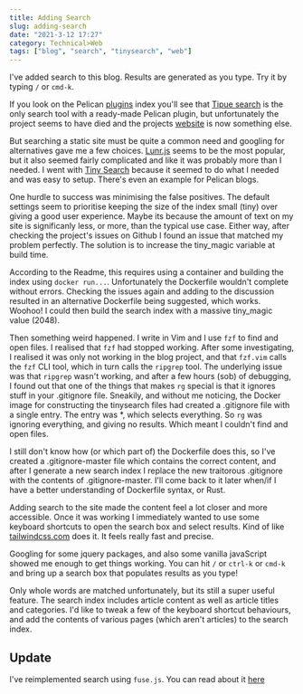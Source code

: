 ```yaml
---
title: Adding Search
slug: adding-search
date: "2021-3-12 17:27"
category: Technical>Web
tags: ["blog", "search", "tinysearch", "web"]
---
```


I've added search to this blog. Results are generated as you type. Try it by
typing `/` or `cmd-k`.

If you look on the Pelican [plugins](https://github.com/pelican-plugins) index
you'll see that [Tipue search](https://github.com/pelican-plugins/tipue-search)
is the only search tool with a ready-made Pelican plugin, but unfortunately the
project seems to have died and the projects [website](https://tipue.com/) is
now something else.

But searching a static site must be quite a common need and googling for
alternatives gave me a few choices. [Lunr.js](https://lunrjs.com/) seems to be
the most popular, but it also seemed fairly complicated and like it was
probably more than I needed. I went with [Tiny
Search](https://github.com/tinysearch/tinysearch) because it seemed to do what
I needed and was easy to setup. There's even an example for
Pelican blogs.

One hurdle to success was minimising the false positives. The default settings
seem to prioritise keeping the size of the index small (tiny) over giving a
good user experience. Maybe its because the amount of text on my site is
significanly less, or more, than the typical use case. Either way, after
checking the project's issues on Github I found an issue that matched my
problem perfectly. The solution is to increase the tiny_magic variable at build time.

According to the Readme, this requires using a container and building the index
using `docker run...`. Unfortunately the Dockerfile wouldn't complete without
errors. Checking the issues again and adding to the discussion resulted in an
alternative Dockerfile being suggested, which works. Woohoo! I could then build
the search index with a massive tiny_magic value (2048).

Then something weird happened. I write in Vim and I use `fzf` to find and open
files. I realised that `fzf` had stopped working. After some investigating, I
realised it was only not working in the blog project, and that `fzf.vim` calls
the `fzf` CLI tool, which in turn calls the `ripgrep` tool. The underlying
issue was that `ripgrep` wasn't working, and after a few hours (sob) of
debugging, I found out that one of the things that makes `rg` special is that
it ignores stuff in your .gitignore file. Sneakily, and without me noticing,
the Docker image for constructing the tinysearch files had created a
.gitignore file with a single entry. The entry was \*, which selects
everything. So `rg` was ignoring everything, and giving no results. Which
meant I couldn't find and open files.

I still don't know how (or which part of) the Dockerfile does this, so I've
created a .gitignore-master file which contains the correct content, and
after I generate a new search index I replace the new traitorous .gitignore
with the contents of .gitignore-master. I'll come back to it later
when/if I have a better understanding of Dockerfile syntax, or Rust.

Adding search to the site made the content feel a lot closer and more
accessible. Once it was working I immediately wanted to use some keyboard
shortcuts to open the search box and select results. Kind of like
[tailwindcss.com](https://tailwindcss.com/) does it. It feels really fast and
precise.

Googling for some jquery packages, and also some vanilla javaScript showed me
enough to get things working. You can hit `/` or `ctrl-k` or `cmd-k` and bring up a search box
that populates results as you type!

Only whole words are matched unfortunately, but its still a super useful
feature. The search index includes article content as well as article titles
and categories. I'd like to tweak a few of the keyboard shortcut behaviours,
and add the contents of various pages (which aren't articles) to the search
index.

## Update

I've reimplemented search using `fuse.js`. You can read about it [here]({filename}../articles/fuse.md)

